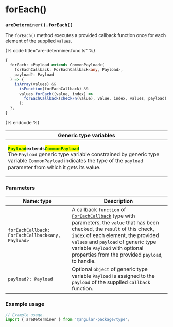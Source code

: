 # forEach()

### `areDeterminer().forEach()`

The `forEach()` method executes a provided callback function once for each element of the supplied `values`.

{% code title="are-determiner.func.ts" %}
```typescript
{
  forEach: <Payload extends CommonPayload>(
    forEachCallback: ForEachCallback<any, Payload>,
    payload?: Payload
  ) => {
    isArray(values) &&
      isFunction(forEachCallback) &&
      values.forEach((value, index) =>
        forEachCallback(checkFn(value), value, index, values, payload)
      );
  },
}
```
{% endcode %}

| Generic type variables                                                                                                                                                                                                                                                                                                                                                                                    |
| --------------------------------------------------------------------------------------------------------------------------------------------------------------------------------------------------------------------------------------------------------------------------------------------------------------------------------------------------------------------------------------------------------- |
| <p><mark style="color:green;"><strong><code>Payload</code></strong></mark><strong><code>extends</code></strong><mark style="color:green;"><strong><code>CommonPayload</code></strong></mark><br>The <code>Payload</code> generic type variable constrained by generic type variable <code>CommonPayload</code> indicates the type of the <code>payload</code> parameter from which it gets its value.</p> |

### Parameters

| Name: type                                       | Description                                                                                                                                                                                                                                                                                                                       |
| ------------------------------------------------ | --------------------------------------------------------------------------------------------------------------------------------------------------------------------------------------------------------------------------------------------------------------------------------------------------------------------------------- |
| `forEachCallback: ForEachCallback<any, Payload>` | A callback `function` of [`ForEachCallback`](../../type/foreachcallback.md) type with parameters, the `value` that has been checked, the `result` of this check, `index` of each element, the provided `values` and `payload` of generic type variable `Payload` with optional properties from the provided `payload`, to handle. |
| `payload?: Payload`                              | Optional `object` of generic type variable `Payload` is assigned to the `payload` of the supplied `callback` function.                                                                                                                                                                                                            |

### Example usage

```typescript
// Example usage.
import { areDeterminer } from '@angular-package/type';


```
